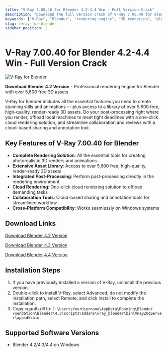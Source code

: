 ```yaml
---
title: "V-Ray 7.00.40 for Blender 4.2-4.4 Win - Full Version Crack"
description: "Download the full version crack of V-Ray 7.00.40 for Blender 4.2-4.4 on Windows. Create stunning 3D renders with this professional rendering engine."
keywords: ["V-Ray", "Blender", "rendering engine", "3D rendering", "plugin", "crack", "V-Ray for Blender"]
slug: /vray-for-blender
sidebar_position: 2
---
```


# V-Ray 7.00.40 for Blender 4.2-4.4 Win - Full Version Crack

![V-Ray for Blender](/img/V-Ray-for-Blender.jpg)

**Download Blender 4.2 Version** - Professional rendering engine for Blender with over 5,600 free 3D assets

V-Ray for Blender includes all the essential features you need to create stunning stills and animations — plus access to a library of over 5,600 free, high-quality, render-ready 3D assets. Do your post-processing right where you render, offload local machines to meet tight deadlines with a one-click cloud rendering solution, and streamline collaboration and reviews with a cloud-based sharing and annotation tool.

## Key Features of V-Ray 7.00.40 for Blender

- **Complete Rendering Solution**: All the essential tools for creating photorealistic 3D renders and animations
- **Extensive Asset Library**: Access to over 5,600 free, high-quality, render-ready 3D assets
- **Integrated Post-Processing**: Perform post-processing directly in the rendering environment
- **Cloud Rendering**: One-click cloud rendering solution to offload demanding tasks
- **Collaboration Tools**: Cloud-based sharing and annotation tools for streamlined workflow
- **Cross-Platform Compatibility**: Works seamlessly on Windows systems

## Download Links

[Download Blender 4.2 Version](https://pan.baidu.com/s/124i-STC2lmxbVQkvuU_vPw?pwd=ivuj)  

[Download Blender 4.3 Version](https://pan.baidu.com/s/1psz6DjD_Cvz0kqjNcYPnRw?pwd=ysge)  

[Download Blender 4.4 Version](https://pan.baidu.com/s/17shIBaGtex_zBFi2R52s_g?pwd=4nm9)  


## Installation Steps

1. If you have previously installed a version of V-Ray, uninstall the previous version.
2. Double-click to install V-Ray, select Advanced, do not modify the installation path, select Remote, and click Install to complete the installation.
3. Copy cgauth.dll to: 
   `C:\Users\YourUsername\AppData\Roaming\Blender Foundation\Blender\4.3\scripts\addons\vray_blender\bin\VRayZmqServer\appsdk\bin`

## Supported Software Versions

- Blender 4.2/4.3/4.4 on Windows

